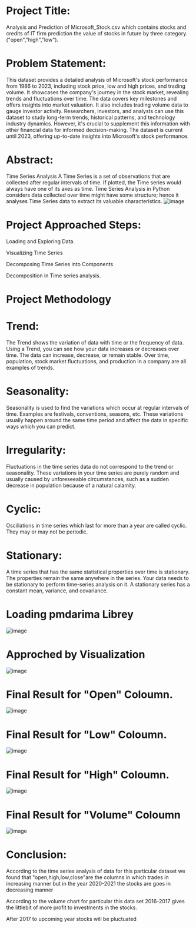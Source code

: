 # Project Title:
Analysis and Prediction of Microsoft_Stock.csv which contains stocks and credits of IT firm prediction the value of stocks in future by three category.("open","high","low").

# Problem Statement:
This dataset provides a detailed analysis of Microsoft's stock performance from 1986 to 2023, including stock price, low and high prices, and trading volume. It showcases the company's journey in the stock market, revealing trends and fluctuations over time. The data covers key milestones and offers insights into market valuation. It also includes trading volume data to gauge investor activity. Researchers, investors, and analysts can use this dataset to study long-term trends, historical patterns, and technology industry dynamics. However, it's crucial to supplement this information with other financial data for informed decision-making. The dataset is current until 2023, offering up-to-date insights into Microsoft's stock performance.

# Abstract:
Time Series Analysis A Time Series is a set of observations that are collected after regular intervals of time. If plotted, the Time series would always have one of its axes as time. Time Series Analysis in Python considers data collected over time might have some structure; hence it analyses Time Series data to extract its valuable characteristics.
![image](https://github.com/Manichandachiever1/TimeSeriesanalysis/assets/127472257/1d443eb6-11a2-4434-98f1-432f56b550af)


# Project Approached Steps:
Loading and Exploring Data.

Visualizing Time Series

Decomposing Time Series into Components

Decomposition in Time series analysis.
# Project Methodology
# Trend:
The Trend shows the variation of data with time or the frequency of data. Using a Trend, you can see how your data increases or decreases over time. The data can increase, decrease, or remain stable. Over time, population, stock market fluctuations, and production in a company are all examples of trends.

# Seasonality:
Seasonality is used to find the variations which occur at regular intervals of time. Examples are festivals, conventions, seasons, etc. These variations usually happen around the same time period and affect the data in specific ways which you can predict.

# Irregularity:
Fluctuations in the time series data do not correspond to the trend or seasonality. These variations in your time series are purely random and usually caused by unforeseeable circumstances, such as a sudden decrease in population because of a natural calamity.

# Cyclic:
Oscillations in time series which last for more than a year are called cyclic. They may or may not be periodic.

# Stationary:
A time series that has the same statistical properties over time is stationary. The properties remain the same anywhere in the series. Your data needs to be stationary to perform time-series analysis on it. A stationary series has a constant mean, variance, and covariance.
# Loading pmdarima Librey
![image](https://github.com/Manichandachiever1/TimeSeriesanalysis/assets/127472257/66981c38-6d03-4690-a638-58c7c843023a)


# Approched by Visualization
![image](https://github.com/Manichandachiever1/TimeSeriesanalysis/assets/127472257/65080907-c6a8-47de-b93b-24cbd82b4007)


# Final Result for "Open" Coloumn.
![image](https://github.com/Manichandachiever1/TimeSeriesanalysis/assets/127472257/24300276-9cb2-4af3-8774-211a7c2d1e43)


# Final Result for "Low" Coloumn.
![image](https://github.com/Manichandachiever1/TimeSeriesanalysis/assets/127472257/53608cc9-aef9-4edf-bea9-492a5ca4eb19)


# Final Result for "High" Coloumn.
![image](https://github.com/Manichandachiever1/TimeSeriesanalysis/assets/127472257/f94fc7c2-3e5c-490f-b0f1-e83377b1fb11)


# Final Result for "Volume" Coloumn
![image](https://github.com/Manichandachiever1/TimeSeriesanalysis/assets/127472257/32e39231-d621-414c-8d1d-a30d5580cb82)


# Conclusion:
According to the time series analysis of data for this particular dataset we found that "open,high,low,close"are the columns in which trades in increasing manner but in the year 2020-2021 the stocks are goes in decreasing manner

According to the volume chart for particular this data set 2016-2017 gives the littlebit of more profit to investments in the stocks.

After 2017 to upcoming year stocks will be pluctuated
